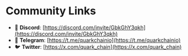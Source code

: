 # Community Links

- 📢 **Discord**: [https://discord.com/invite/GbkGhY3qkh](https://discord.com/invite/GbkGhY3qkh)
- 💬 **Telegram**: [https://t.me/quarkchainio](https://t.me/quarkchainio)
- 🐦 **Twitter**: [https://x.com/quark_chain](https://x.com/quark_chain)
